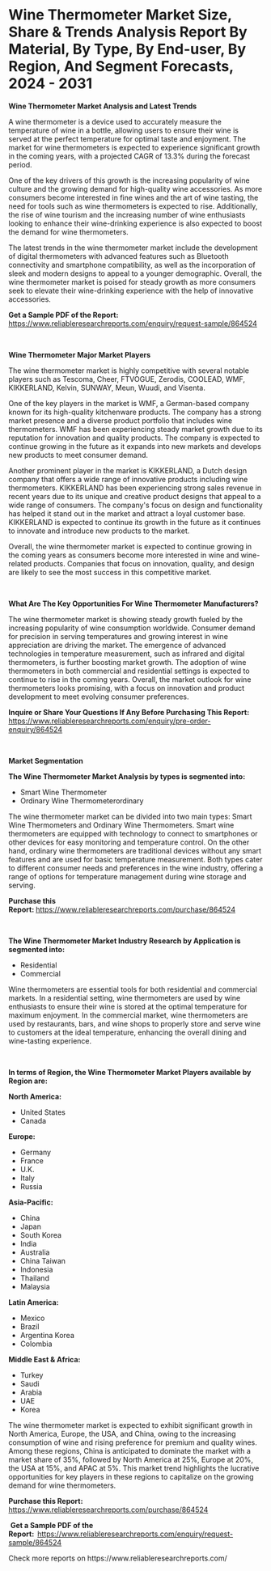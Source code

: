<p><h1>Wine Thermometer Market Size, Share & Trends Analysis Report By Material, By Type, By End-user, By Region, And Segment Forecasts, 2024 - 2031</h1></p><p><strong>Wine Thermometer Market Analysis and Latest Trends</strong></p>
<p><p>A wine thermometer is a device used to accurately measure the temperature of wine in a bottle, allowing users to ensure their wine is served at the perfect temperature for optimal taste and enjoyment. The market for wine thermometers is expected to experience significant growth in the coming years, with a projected CAGR of 13.3% during the forecast period.</p><p>One of the key drivers of this growth is the increasing popularity of wine culture and the growing demand for high-quality wine accessories. As more consumers become interested in fine wines and the art of wine tasting, the need for tools such as wine thermometers is expected to rise. Additionally, the rise of wine tourism and the increasing number of wine enthusiasts looking to enhance their wine-drinking experience is also expected to boost the demand for wine thermometers.</p><p>The latest trends in the wine thermometer market include the development of digital thermometers with advanced features such as Bluetooth connectivity and smartphone compatibility, as well as the incorporation of sleek and modern designs to appeal to a younger demographic. Overall, the wine thermometer market is poised for steady growth as more consumers seek to elevate their wine-drinking experience with the help of innovative accessories.</p></p>
<p><strong>Get a Sample PDF of the Report:&nbsp;</strong> <a href="https://www.reliableresearchreports.com/enquiry/request-sample/864524">https://www.reliableresearchreports.com/enquiry/request-sample/864524</a></p>
<p>&nbsp;</p>
<p><strong>Wine Thermometer Major Market Players</strong></p>
<p><p>The wine thermometer market is highly competitive with several notable players such as Tescoma, Cheer, FTVOGUE, Zerodis, COOLEAD, WMF, KIKKERLAND, Kelvin, SUNWAY, Meun, Wuudi, and Visenta. </p><p>One of the key players in the market is WMF, a German-based company known for its high-quality kitchenware products. The company has a strong market presence and a diverse product portfolio that includes wine thermometers. WMF has been experiencing steady market growth due to its reputation for innovation and quality products. The company is expected to continue growing in the future as it expands into new markets and develops new products to meet consumer demand.</p><p>Another prominent player in the market is KIKKERLAND, a Dutch design company that offers a wide range of innovative products including wine thermometers. KIKKERLAND has been experiencing strong sales revenue in recent years due to its unique and creative product designs that appeal to a wide range of consumers. The company's focus on design and functionality has helped it stand out in the market and attract a loyal customer base. KIKKERLAND is expected to continue its growth in the future as it continues to innovate and introduce new products to the market.</p><p>Overall, the wine thermometer market is expected to continue growing in the coming years as consumers become more interested in wine and wine-related products. Companies that focus on innovation, quality, and design are likely to see the most success in this competitive market.</p></p>
<p>&nbsp;</p>
<p><strong>What Are The Key Opportunities For Wine Thermometer Manufacturers?</strong></p>
<p><p>The wine thermometer market is showing steady growth fueled by the increasing popularity of wine consumption worldwide. Consumer demand for precision in serving temperatures and growing interest in wine appreciation are driving the market. The emergence of advanced technologies in temperature measurement, such as infrared and digital thermometers, is further boosting market growth. The adoption of wine thermometers in both commercial and residential settings is expected to continue to rise in the coming years. Overall, the market outlook for wine thermometers looks promising, with a focus on innovation and product development to meet evolving consumer preferences.</p></p>
<p><strong>Inquire or Share Your Questions If Any Before Purchasing This Report:</strong> <a href="https://www.reliableresearchreports.com/enquiry/pre-order-enquiry/864524">https://www.reliableresearchreports.com/enquiry/pre-order-enquiry/864524</a></p>
<p>&nbsp;</p>
<p><strong>Market Segmentation</strong></p>
<p><strong>The Wine Thermometer Market Analysis by types is segmented into:</strong></p>
<p><ul><li>Smart Wine Thermometer</li><li>Ordinary Wine Thermometerordinary</li></ul></p>
<p><p>The wine thermometer market can be divided into two main types: Smart Wine Thermometers and Ordinary Wine Thermometers. Smart wine thermometers are equipped with technology to connect to smartphones or other devices for easy monitoring and temperature control. On the other hand, ordinary wine thermometers are traditional devices without any smart features and are used for basic temperature measurement. Both types cater to different consumer needs and preferences in the wine industry, offering a range of options for temperature management during wine storage and serving.</p></p>
<p><strong>Purchase this Report:&nbsp;</strong><a href="https://www.reliableresearchreports.com/purchase/864524">https://www.reliableresearchreports.com/purchase/864524</a></p>
<p>&nbsp;</p>
<p><strong>The Wine Thermometer Market Industry Research by Application is segmented into:</strong></p>
<p><ul><li>Residential</li><li>Commercial</li></ul></p>
<p><p>Wine thermometers are essential tools for both residential and commercial markets. In a residential setting, wine thermometers are used by wine enthusiasts to ensure their wine is stored at the optimal temperature for maximum enjoyment. In the commercial market, wine thermometers are used by restaurants, bars, and wine shops to properly store and serve wine to customers at the ideal temperature, enhancing the overall dining and wine-tasting experience.</p></p>
<p>&nbsp;</p>
<p><strong>In terms of Region, the Wine Thermometer Market Players available by Region are:</strong></p>
<p>
    <p> <strong> North America: </strong>
        <ul>
            <li>United States</li>
            <li>Canada</li>
        </ul>
        </p> 
    <p> <strong> Europe: </strong>
        <ul>
            <li>Germany</li>
            <li>France</li>
            <li>U.K.</li>
            <li>Italy</li>
            <li>Russia</li>
        </ul>
        </p> 
    <p> <strong> Asia-Pacific: </strong>
        <ul>
            <li>China</li>
            <li>Japan</li>
            <li>South Korea</li>
            <li>India</li>
            <li>Australia</li>
            <li>China Taiwan</li>
            <li>Indonesia</li>
            <li>Thailand</li>
            <li>Malaysia</li>
        </ul>
        </p> 
    <p> <strong> Latin America: </strong>
        <ul>
            <li>Mexico</li>
            <li>Brazil</li>
            <li>Argentina Korea</li>
            <li>Colombia</li>
        </ul>
        </p> 
    <p> <strong> Middle East & Africa: </strong>
        <ul>
            <li>Turkey</li>
            <li>Saudi</li>
            <li>Arabia</li>
            <li>UAE</li>
            <li>Korea</li>
        </ul>
    </p>
    </p>
<p><p>The wine thermometer market is expected to exhibit significant growth in North America, Europe, the USA, and China, owing to the increasing consumption of wine and rising preference for premium and quality wines. Among these regions, China is anticipated to dominate the market with a market share of 35%, followed by North America at 25%, Europe at 20%, the USA at 15%, and APAC at 5%. This market trend highlights the lucrative opportunities for key players in these regions to capitalize on the growing demand for wine thermometers.</p></p>
<p><strong>Purchase this Report: </strong><a href="https://www.reliableresearchreports.com/purchase/864524">https://www.reliableresearchreports.com/purchase/864524</a></p>
<p>&nbsp;<strong>Get a Sample PDF of the Report:&nbsp;&nbsp;</strong><a href="https://www.reliableresearchreports.com/enquiry/request-sample/864524">https://www.reliableresearchreports.com/enquiry/request-sample/864524</a></p>
<p><strong></strong></p>
<p>Check more reports on https://www.reliableresearchreports.com/</p>